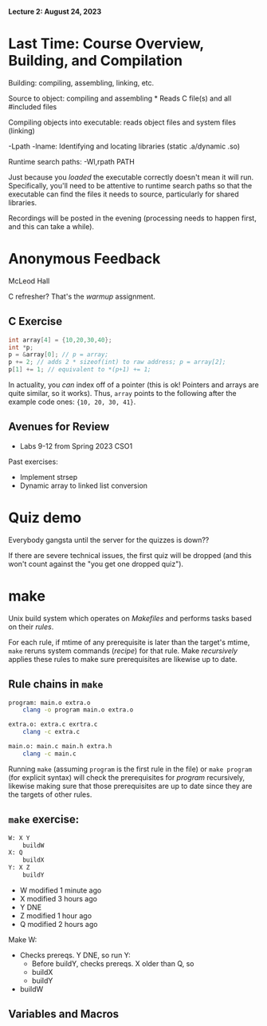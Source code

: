 **Lecture 2: August 24, 2023**

# Last Time: Course Overview, Building, and Compilation

Building: compiling, assembling, linking, etc.

Source to object: compiling and assembling
    * Reads C file(s) and all #included files

Compiling objects into executable: reads object files and system files (linking)

-Lpath -lname: Identifying and locating libraries (static .a/dynamic .so)

Runtime search paths: -Wl,rpath PATH

Just because you _loaded_ the executable correctly doesn't mean it will run. Specifically, you'll need to be attentive to runtime search paths so that the executable can find the files it needs to source, particularly for shared libraries.

Recordings will be posted in the evening (processing needs to happen first, and this can take a while).

# Anonymous Feedback

McLeod Hall

C refresher? That's the _warmup_ assignment.

## C Exercise

```c
int array[4] = {10,20,30,40};
int *p;
p = &array[0]; // p = array;
p += 2;	// adds 2 * sizeof(int) to raw address; p = array[2];
p[1] += 1; // equivalent to *(p+1) += 1;
```

In actuality, you _can_ index off of a pointer (this is ok! Pointers and arrays are quite similar, so it works). Thus, `array` points to the following after the example code ones: `{10, 20, 30, 41}`.

## Avenues for Review
* Labs 9-12 from Spring 2023 CSO1

Past exercises:
* Implement strsep
* Dynamic array to linked list conversion

# Quiz demo

Everybody gangsta until the server for the quizzes is down??

If there are severe technical issues, the first quiz will be dropped (and this won't count against the "you get one dropped quiz").

# make

Unix build system which operates on _Makefiles_ and performs tasks based on their _rules_.

For each rule, if mtime of any prerequisite is later than the target's mtime, `make` reruns system commands (_recipe_) for that rule. Make _recursively_ applies these rules to make sure prerequisites are likewise up to date.

## Rule chains in `make`
```sh
program: main.o extra.o
    clang -o program main.o extra.o

extra.o: extra.c exrtra.c
    clang -c extra.c

main.o: main.c main.h extra.h
    clang -c main.c
```
Running `make` (assuming `program` is the first rule in the file) or `make program` (for explicit syntax) will check the prerequisites for _program_ recursively, likewise making sure that those prerequisites are up to date since they are the targets of other rules.

## `make` exercise:
```sh
W: X Y
    buildW
X: Q
    buildX
Y: X Z
    buildY
```

* W modified 1 minute ago
* X modified 3 hours ago
* Y DNE
* Z modified 1 hour ago
* Q modified 2 hours ago

Make W:
* Checks prereqs. Y DNE, so run Y:
    * Before buildY, checks prereqs. X older than Q, so
	* buildX
    * buildY
* buildW

## Variables and Macros


